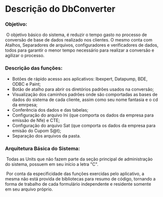 # Descrição do DbConverter

### Objetivo:

​	O objetivo básico do sistema, é reduzir o tempo gasto no processo de conversão de base de dados realizado nos clientes. O mesmo conta com Atalhos, Separadores de arquivos, configuradores e verificadores de dados, todos para garantir o menor tempo necessário para realizar a conversão e agilizar o processo.

### Descrição das funções:

- Botões de rápido acesso aos aplicativos: Ibexpert, Datapump, BDE, ODBC e Paint;
- Botão de atalho para abrir os diretórios padrões usados na conversão;
- Visualização dos caminhos padrões onde são comportadas as bases de dados do sistema de cada cliente, assim como seu nome fantasia e o cd da emrpesa;
- Conferência dos dados e das tabelas;
- Configuração do arquivo Ini (que comporta os dados da empresa para emissão de Nfe) e CTE;
- Configuração do arquivo Sat (que comporta os dados da empresa para emisão do Cupom S@t);
- Separação dos arquivos da pasta.

### Arquitetura Básica do Sistema:

​	Todas as Units que não fazem parte da seção principal de administração do sistema, possuem em seu início a letra "C". 

​	Por conta da especificidade das funções exercidas pelo aplicativo, a mesma não está provida de bibliotecas para resumo de código, tornando a forma de trabalho de cada formulário independente e residente somente em seu arquivo próprio.
